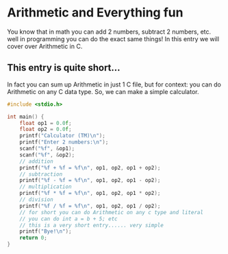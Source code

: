 # Arithmetic and Everything fun
You know that in math you can add 2 numbers, subtract 2 numbers, etc. well in programming you can do the exact same things! In this entry we will cover over Arithmetic in C.

## This entry is quite short...
In fact you can sum up Arithmetic in just 1 C file, but for context: you can do Arithmetic on any C data type. So, we can make a simple calculator.

```c
#include <stdio.h>

int main() {
    float op1 = 0.0f;
    float op2 = 0.0f;
    printf("Calculator (TM)\n");
    printf("Enter 2 numbers:\n");
    scanf("%f", &op1);
    scanf("%f", &op2);
    // addition
    printf("%f + %f = %f\n", op1, op2, op1 + op2);
    // subtraction
    printf("%f - %f = %f\n", op1, op2, op1 - op2);
    // multiplication
    printf("%f * %f = %f\n", op1, op2, op1 * op2);
    // division
    printf("%f / %f = %f\n", op1, op2, op1 / op2);
    // for short you can do Arithmetic on any c type and literal
    // you can do int a = b + 5; etc
    // this is a very short entry...... very simple
    printf("Bye!\n");
    return 0;
}
```
